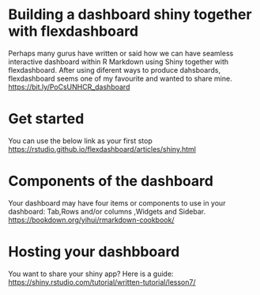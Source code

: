 # Building a dashboard shiny together with flexdashboard
Perhaps many gurus have written or said how we can have seamless interactive dashboard within R Markdown using Shiny together with flexdashboard. After using diferent ways to produce dahsboards, flexdashboard seems one of my favourite and wanted to share mine.
https://bit.ly/PoCsUNHCR_dashboard

# Get started
You can use the below link as your first stop 
https://rstudio.github.io/flexdashboard/articles/shiny.html

# Components of the dashboard
Your dashboard may have four items or components to use in your dashboard: Tab,Rows and/or columns ,Widgets and Sidebar.
https://bookdown.org/yihui/rmarkdown-cookbook/

# Hosting your dashbboard 
You want to share your shiny app? Here is a guide:
https://shiny.rstudio.com/tutorial/written-tutorial/lesson7/

# 
